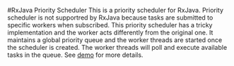 #RxJava Priority Scheduler
This is a priority scheduler for RxJava. Priority scheduler is not supportred by RxJava because tasks are submitted to specific workers when subscribed. This priority scheduler has a tricky implementation and the worker acts differently from the original one. It maintains a global priority queue and the worker threads are started once the scheduler is created. The worker threads will poll and execute available tasks in the queue. See [demo](./blob/master/src/main/java/Demo.java) for more details.
